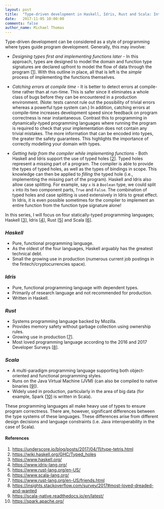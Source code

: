 ```yaml
---
layout: post
title:  "Type-driven development in Haskell, Idris, Rust and Scala: Introduction"
date:   2017-11-05 10:00:00
comments: false
author_name: Michael Thomas
---
```


Type-driven development can be considered as a style of programming where types guide program development. Generally, this may involve:

* *Designing types first and implementing functions later* - In this approach, types are designed to model the domain and function type signatures are declared upfront to model the flow of data through the program [[1](https://underscore.io/blog/posts/2017/04/11/type-tetris.html)]. With this outline in place, all that is left is the *simple* process of implementing the functions themselves.

* *Catching errors at compile time* - It is better to detect errors at compile-time rather than at run-time. This is safer since it eliminates a whole class of bugs before they can be encountered in a production environment. (Note: tests cannot rule out the possibility of trivial errors whereas a powerful type system can.) In addition, catching errors at compile-time increases development speed since feedback on program correctness is near instantaneous. Contrast this to programming in dynamically-typed programming languages where running the program is required to check that your implementation does not contain any trivial mistakes. The more information that can be encoded into types, the greater the safety guarantees. This highlights the importance of correctly modelling your domain with types.

* *Getting help from the compiler while implementing functions* - Both Haskell and Idris support the use of typed holes [[2](https://wiki.haskell.org/GHC/Typed_holes)]. Typed holes represent a missing part of a program. The compiler is able to provide the types of typed holes, as well as the types of bindings in scope. This knowledge can then be applied to *filling* the typed hole (i.e., implementing the missing part of the program). Haskell and Idris also allow case splitting. For example, say `x` is a `Boolean` type, we could split `x` into its two component parts, `True` and `False`. The combination of typed holes and case splitting is used extensively in Idris to great effect. In Idris, it is even possible sometimes for the compiler to implement an entire function from the function type signature alone!

In this series, I will focus on four statically-typed programming languages; Haskell [[3](https://www.haskell.org/)], Idris [[4](https://www.idris-lang.org/)], Rust [[5](https://www.rust-lang.org/en-US/)] and Scala [[6](https://www.scala-lang.org/)].

### *Haskell*

* Pure, functional programming language.
* As the oldest of the four languages, Haskell arguably has the greatest technical debt.
* Small the growing use in production (numerous current job postings in the fintech/cryptocurrencies space).

### *Idris*

* Pure, functional programming language with dependent types.
* Primarily of research language and not recommended for production.
* Written in Haskell.

### *Rust*

* Systems programming language backed by Mozilla.
* Provides memory safety without garbage collection using ownership rules.
* Growing use in production [[7](https://www.rust-lang.org/en-US/friends.htm)].
* Most loved programming language according to the 2016 and 2017 Developer Surveys [[8](https://insights.stackoverflow.com/survey/2017#most-loved-dreaded-and-wanted)].

### *Scala*

* A multi-paradigm programming language supporting both object-oriented and functional programming styles.
* Runs on the Java Virtual Machine (JVM) (can also be compiled to native binaries [[9](https://scala-native.readthedocs.io/en/latest/)]).
* Widely used in production, particularly in the area of big data (for example, Spark [[10](https://spark.apache.org/)] is written in Scala).


These programming languages all make heavy use of types to ensure program correctness. There are, however, significant differences between the type systems of these languages. These differences arise from different design decisions and language constraints (i.e. Java interoperability in the case of Scala).

#### References
1. <https://underscore.io/blog/posts/2017/04/11/type-tetris.html>
2. <https://wiki.haskell.org/GHC/Typed_holes>
3. <https://www.haskell.org/>
4. <https://www.idris-lang.org/>
5. <https://www.rust-lang.org/en-US/>
6. <https://www.scala-lang.org/>
7. <https://www.rust-lang.org/en-US/friends.html>
8. <https://insights.stackoverflow.com/survey/2017#most-loved-dreaded-and-wanted>
9. <https://scala-native.readthedocs.io/en/latest/>
10. <https://spark.apache.org/>
